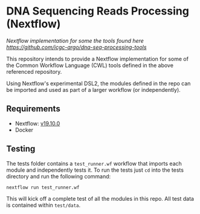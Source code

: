 # DNA Sequencing Reads Processing (Nextflow)
_Nextflow implementation for some the tools found here https://github.com/icgc-argo/dna-seq-processing-tools_

This repository intends to provide a Nextflow implementation for some of the Common Workflow Language (CWL) tools defined in the above referenced repository.

Using Nextflow's experimental DSL2, the modules defined in the repo can be imported and used as part of a larger workflow (or independently).


## Requirements

- Nextflow: [v19.10.0](https://github.com/nextflow-io/nextflow/releases/tag/v19.10.0)
- Docker

## Testing

The tests folder contains a `test_runner.wf` workflow that imports each module and independently tests it. To run the tests just `cd` into the tests directory and run the following command:

`nextflow run test_runner.wf`

This will kick off a complete test of all the modules in this repo. All test data is contained within `test/data`.
